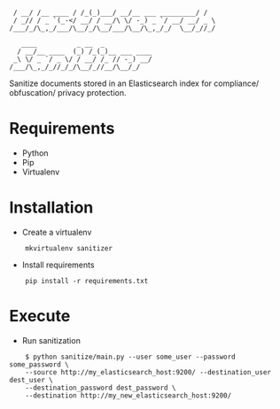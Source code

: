 ```
 / __/ /__ ____ / /_(_)___/ __/__ ___ _________/ / 
 / _// / _ `(_-</ __/ / __/\ \/ -_) _ `/ __/ __/ _ \
/___/_/\_,_/___/\__/_/\__/___/\__/\_,_/_/  \__/_//_/
                                                    
   ____          _ __  _            
  / __/__ ____  (_) /_(_)__ ___ ____
 _\ \/ _ `/ _ \/ / __/ /_ // -_) __/
/___/\_,_/_//_/_/\__/_//__/\__/_/
```

Sanitize documents stored in an Elasticsearch index for compliance/ obfuscation/ privacy protection.

Requirements
============
* Python
* Pip
* Virtualenv

Installation
============
* Create a virtualenv
```shell
    mkvirtualenv sanitizer
```
* Install requirements
```shell
    pip install -r requirements.txt
```
    
Execute
=======
* Run sanitization
```shell
    $ python sanitize/main.py --user some_user --password some_password \
    --source http://my_elasticsearch_host:9200/ --destination_user dest_user \
    --destination_password dest_password \
    --destination http://my_new_elasticsearch_host:9200/
```